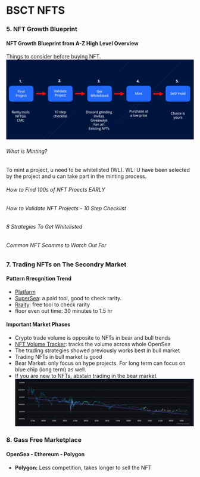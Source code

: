 # BSCT NFTS

### 5. NFT Growth Blueprint

#### NFT Growth Blueprint from A-Z High Level Overview
Things to consider before buying NFT.
![Buying NFT](./docs/m5.png?raw=true "NFT Buying Process")

###### What is Minting?
To mint a project, u need to be whitelisted (WL).
WL: U have been selected by the project and u can take part in the minting process.
###### How to Find 100s of NFT Proects EARLY
###### How to Validate NFT Projects - 10 Step Checklist 
###### 8 Strategies To Get Whitelisted
###### Common NFT Scamms to Watch Out For

### 7. Trading NFTs on The Secondry Market

#### Pattern Rrecgnition Trend
* [Platfarm](https://icy.tools)
* [SuperSea](https://nonfungible.tools/supersea): a paid tool, good to check rarity.
* [Rraity](https://rarity.tools): free tool to check rarity
* floor even out time: 30 minutes to 1.5 hr

#### Important Market Phases
* Crypto trade volume is opposite to NFTs in bear and bull trends
* [NFT Volume Tracker](https://dune.xyz): tracks the volume across whole OpenSea
* The trading strategies showed previously works best in bull market
* Trading NFTs in bull market is good
* Bear Market: only focus on hype projects. For long term can focus on blue chip (long term) as well.
* If you are new to NFTs, abstain trading in the bear market
![Bear Market Trend](./docs/bearMarketTrend.png?raw=true "Bear Market")

### 8. Gass Free Marketplace

#### OpenSea - Ethereum - Polygon

* **Polygon:** Less competition, takes longer to sell the NFT

